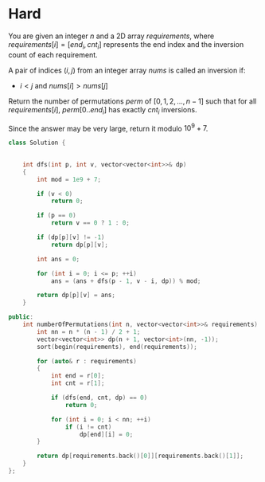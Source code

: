 # Hard

You are given an integer $n$ and a 2D array $requirements$, where $requirements[i] = [end_i, cnt_i]$ represents the end index and the inversion count of each requirement.

A pair of indices $(i, j)$ from an integer array $nums$ is called an inversion if:

- $i < j$ and $nums[i] > nums[j]$

Return the number of permutations $perm$ of $[0, 1, 2, ..., n - 1]$ such that for all $requirements[i]$, $perm[0..end_i]$ has exactly $cnt_i$ inversions.

Since the answer may be very large, return it modulo $10^9 + 7$.

```cpp
class Solution {
    

    int dfs(int p, int v, vector<vector<int>>& dp)
    {
        int mod = 1e9 + 7;

        if (v < 0)
            return 0;

        if (p == 0)
            return v == 0 ? 1 : 0;

        if (dp[p][v] != -1)
            return dp[p][v];

        int ans = 0;

        for (int i = 0; i <= p; ++i)
            ans = (ans + dfs(p - 1, v - i, dp)) % mod;

        return dp[p][v] = ans;
    }

public:
    int numberOfPermutations(int n, vector<vector<int>>& requirements) {
        int nn = n * (n - 1) / 2 + 1;
        vector<vector<int>> dp(n + 1, vector<int>(nn, -1));
        sort(begin(requirements), end(requirements));

        for (auto& r : requirements)
        {
            int end = r[0];
            int cnt = r[1];

            if (dfs(end, cnt, dp) == 0)
                return 0;

            for (int i = 0; i < nn; ++i)
                if (i != cnt)
                    dp[end][i] = 0;
        }

        return dp[requirements.back()[0]][requirements.back()[1]];
    }
};
```
